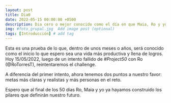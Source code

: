 ```yaml
---
layout: post
title: Dia0
date: 2022-05-15 00:00:00 +0500
description: Dia cero o mejor conocido como el día en que Maia, Ro y yo seteamos The Rules of the Game. # Add post description (optional)
img: #foto_grupal.jpg  Add image post (optional)
tags: [Introducción] # add tag
---
```

Esta es una prueba de lo que, dentro de unos meses o años, será conocido como el inicio lo que espero sea una vida más productiva y llena de logros. Hoy 15/05/2022, luego de un intento fallido de *#Project50* con Ro (@RoTorresT), reintentaremos el challenge. 

A diferencia del primer intento, ahora tenemos dos puntos a nuestro favor: metas más claras y realistas y más personas en el reto.

Espero que al final de los 50 días Ro, Maia y yo ya hayamos construido los pilares que definirán nuestro futuro.
